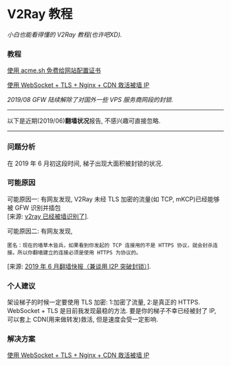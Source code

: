 # V2Ray 教程
<i>小白也能看得懂的 V2Ray 教程(也许吧XD).</i>

### 教程
<a href="https://github.com/justsweetpotato/V2Ray_Tutorial/blob/master/ssl.md">使用 acme.sh 免费给网站配置证书</a>

<a href="https://github.com/justsweetpotato/V2Ray_Tutorial/blob/master/Back.md">使用 WebSocket + TLS + Nginx + CDN 救活被墙 IP</a>

<i>2019/08 GFW 陆续解除了对国外一些 VPS 服务商网段的封锁.</i><br>
<hr>
以下是近期(2019/06)<b>翻墙状况</b>报告, 不感兴趣可直接忽略.<br>
<hr>

### 问题分析
在 2019 年 6 月初这段时间, 梯子出现大面积被封锁的状况.

### 可能原因
可能原因一: 有网友发现, V2Ray 未经 TLS 加密的流量(如 TCP, mKCP)已经能够被 GFW 识别并插包<br>
[来源: <a href="https://github.com/233boy/v2ray/issues/218">v2ray 已经被墙识别了</a>].

可能原因二: 有网友发现, 
```
匿名：现在的墙草木皆兵，如果看到你发起的 TCP 连接用的不是 HTTPS 协议，就会封杀连接。所以你翻墙建立的连接必须是使用 HTTPS 为协议的。
```
[来源: <a href="https://program-think.blogspot.com/2019/06/gfw-news.html">2019 年 6 月翻墙快报（兼谈用 I2P 突破封锁）</a>].

### 个人建议
架设梯子的时候一定要使用 TLS 加密: 1:加密了流量, 2:是真正的 HTTPS. WebSocket + TLS 是目前我发现最稳的方法. 要是你的梯子不幸已经被封了 IP, 可以套上 CDN(用来做转发)救活, 但是速度会受一定影响.

### 解决方案
<a href="https://github.com/justsweetpotato/V2Ray_Tutorial/blob/master/Back.md">使用 WebSocket + TLS + Nginx + CDN 救活被墙 IP</a>

